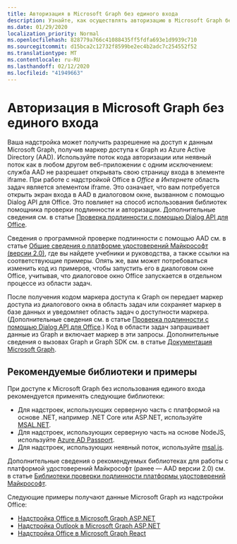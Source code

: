 ```yaml
---
title: Авторизация в Microsoft Graph без единого входа
description: Узнайте, как осуществлять авторизацию в Microsoft Graph без единого входа
ms.date: 01/29/2020
localization_priority: Normal
ms.openlocfilehash: 828779a766c41088435ff5fdfa693e1d9939c710
ms.sourcegitcommit: d15bca2c12732f8599be2ec4b2adc7c254552f52
ms.translationtype: MT
ms.contentlocale: ru-RU
ms.lasthandoff: 02/12/2020
ms.locfileid: "41949663"
---
```

# <a name="authorize-to-microsoft-graph-without-sso"></a>Авторизация в Microsoft Graph без единого входа

Ваша надстройка может получить разрешение на доступ к данным Microsoft Graph, получив маркер доступа к Graph из Azure Active Directory (AAD). Используйте поток кода авторизации или неявный поток как в любом другом веб-приложении с одним исключением: служба AAD не разрешает открывать свою страницу входа в элементе iframe. При работе с надстройкой Office в *Office в Интернете* область задач является элементом iframe. Это означает, что вам потребуется открыть экран входа в AAD в диалоговом окне, вызванном с помощью Dialog API для Office. Это повлияет на способ использования библиотек помощника проверки подлинности и авторизации. Дополнительные сведения см. в статье [Проверка подлинности с помощью Dialog API для Office](auth-with-office-dialog-api.md).

Сведения о программной проверке подлинности с помощью AAD см. в статье [Общие сведения о платформе удостоверений Майкрософт (версии 2.0)](/azure/active-directory/develop/v2-overview), где вы найдете учебники и руководства, а также ссылки на соответствующие примеры. Опять же, вам может потребоваться изменить код из примеров, чтобы запустить его в диалоговом окне Office, учитывая, что диалоговое окно Office запускается в отдельном процессе из области задач.

После получения кодом маркера доступа к Graph он передает маркер доступа из диалогового окна в область задач или сохраняет маркер в базе данных и уведомляет область задач о доступности маркера. (Дополнительные сведения см. в статье [Проверка подлинности с помощью Dialog API для Office](auth-with-office-dialog-api.md).) Код в области задач запрашивает данные из Graph и включает маркер в эти запросы. Дополнительные сведения о вызовах Graph и Graph SDK см. в статье [Документация Microsoft Graph](/graph/).

## <a name="recommended-libraries-and-samples"></a>Рекомендуемые библиотеки и примеры

При доступе к Microsoft Graph без использования единого входа рекомендуется применять следующие библиотеки:

- Для надстроек, использующих серверную часть с платформой на основе .NET, например .NET Core или ASP.NET, используйте [MSAL.NET](https://github.com/AzureAD/microsoft-authentication-library-for-dotnet/wiki#conceptual-documentation).
- Для надстроек, использующих серверную часть на основе NodeJS, используйте [Azure AD Passport](https://github.com/AzureAD/passport-azure-ad).
- Для надстроек, использующих неявный поток, используйте [msal.js](https://github.com/AzureAD/microsoft-authentication-library-for-js/wiki).

Дополнительные сведения о рекомендуемых библиотеках для работы с платформой удостоверений Майкрософт (ранее — AAD версии 2.0) см. в статье [Библиотеки проверки подлинности платформы удостоверений Майкрософт](/azure/active-directory/develop/reference-v2-libraries).

Следующие примеры получают данные Microsoft Graph из надстройки Office:

- [Надстройка Office в Microsoft Graph ASP.NET](https://github.com/OfficeDev/PnP-OfficeAddins/tree/master/Samples/auth/Office-Add-in-Microsoft-Graph-ASPNET)
- [Надстройка Outlook в Microsoft Graph ASP.NET](https://github.com/OfficeDev/PnP-OfficeAddins/tree/master/Samples/auth/Outlook-Add-in-Microsoft-Graph-ASPNET)
- [Надстройка Office в Microsoft Graph React](https://github.com/OfficeDev/PnP-OfficeAddins/tree/master/Samples/auth/Office-Add-in-Microsoft-Graph-React)
